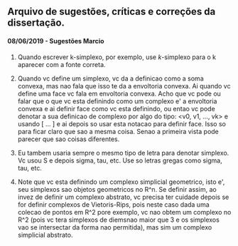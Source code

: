 Arquivo de sugestões, críticas e correções da dissertação.
---

#### 08/06/2019 - Sugestões Marcio

1. Quando escrever k-simplexo, por exemplo, use $k$-simplexo para o k aparecer com a fonte correta.

2. Quando vc define um simplexo, vc da a definicao como a soma convexa, mas nao fala que isso te da a envoltoria convexa. Ai quando vc define uma face vc fala em envoltoria convexa. Acho que vc pode ou falar que o que vc esta definindo como um complexo e' a envoltoria convexa e ai definir face como vc esta definindo, ou entao vc pode denotar a sua definicao de complexo por algo do tipo: <v0, v1, ..., vk> e usando [ ... ] e ai depois so usar esta notacao para definir face.
Isso so para ficar claro que sao a mesma coisa. Senao a primeira vista pode parecer que sao coisas diferentes.

3. Eu tambem usaria sempre o mesmo tipo de letra para denotar simplexo. Vc usou S e depois sigma, tau, etc. Use so letras gregas como sigma, tau, etc.

4. Note que vc esta definindo um complexo simplicial geometrico, isto e', seu simplexos sao objetos geometricos no R^n. Se definir assim, ao invez de definir um complexo abstrato, vc precisa ter cuidade depois se for definir complexos de Vietoris-Rips, pois neste caso dada uma colecao de pontos em R^2 pore exemplo, vc nao obtem um complexo no R^2 (pois vc tera simplexos de diemsnao maior que 3 e os simplexos vao se intersectar da forma nao permitida), mas sim um complexo simplicial abstrato.
